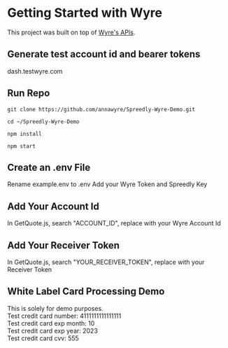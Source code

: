 # Getting Started with Wyre

This project was built on top of [Wyre's APIs](https://docs.sendwyre.com/).

## Generate test account id and bearer tokens

dash.testwyre.com

## Run Repo
`git clone https://github.com/annawyre/Spreedly-Wyre-Demo.git`

`cd ~/Spreedly-Wyre-Demo`

`npm install`

`npm start`

## Create an .env File

Rename example.env to .env
Add your Wyre Token and Spreedly Key

## Add Your Account Id

In GetQuote.js, search "ACCOUNT_ID", replace with your Wyre Account Id

## Add Your Receiver Token

In GetQuote.js, search "YOUR_RECEIVER_TOKEN", replace with your Receiver Token


## White Label Card Processing Demo

This is solely for demo purposes.<br />
Test credit card number: 4111111111111111<br />
Test credit card exp month: 10<br />
Test credit card exp year: 2023<br />
Test credit card cvv: 555<br />

